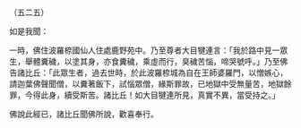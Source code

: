 （五二五）

如是我聞：

一時，佛住波羅㮈國仙人住處鹿野苑中。乃至尊者大目犍連言：「我於路中見一眾生，舉體糞穢，以塗其身，亦食糞穢，乘虛而行，臭穢苦惱，啼哭號呼。」乃至佛告諸比丘：「此眾生者，過去世時，於此波羅㮈城為自在王師婆羅門，以憎嫉心，請迦葉佛聲聞僧，以糞著飯下，試惱眾僧，緣斯罪故，已地獄中受無量苦，地獄餘罪，今得此身，續受斯苦。諸比丘！如大目犍連所見，真實不異，當受持之。」

佛說此經已，諸比丘聞佛所說，歡喜奉行。







